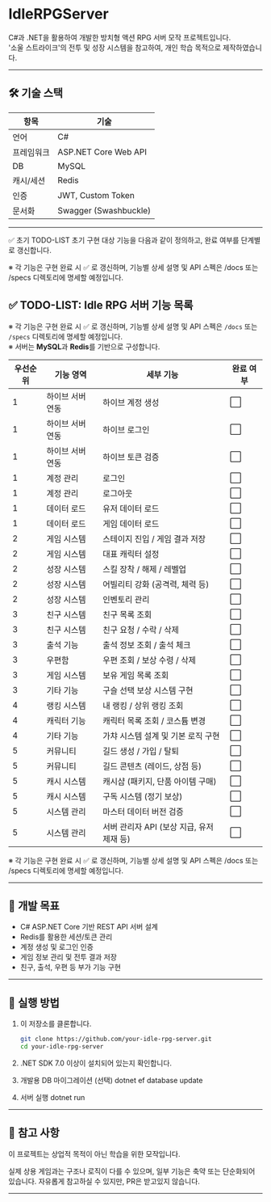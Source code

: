 # IdleRPGServer

C#과 .NET을 활용하여 개발한 방치형 액션 RPG 서버 모작 프로젝트입니다.  
'소울 스트라이크'의 전투 및 성장 시스템을 참고하여, 개인 학습 목적으로 제작하였습니다.

---

## 🛠 기술 스택

| 항목 | 기술 |
|------|------|
| 언어 | C# |
| 프레임워크 | ASP.NET Core Web API |
| DB | MySQL|
| 캐시/세션 | Redis |
| 인증 | JWT, Custom Token |
| 문서화 | Swagger (Swashbuckle) |

---

✅ 초기 TODO-LIST
초기 구현 대상 기능을 다음과 같이 정의하고, 완료 여부를 단계별로 갱신합니다.

※ 각 기능은 구현 완료 시 ✅ 로 갱신하며, 기능별 상세 설명 및 API 스펙은 /docs 또는 /specs 디렉토리에 명세할 예정입니다.


## ✅ TODO-LIST: Idle RPG 서버 기능 목록

※ 각 기능은 구현 완료 시 ✅ 로 갱신하며, 기능별 상세 설명 및 API 스펙은 `/docs` 또는 `/specs` 디렉토리에 명세할 예정입니다.  
※ 서버는 **MySQL**과 **Redis**를 기반으로 구성합니다.


| 우선순위 | 기능 영역       | 세부 기능                         | 완료 여부 |
|----------|----------------|----------------------------------|-----------|
| 1        | 하이브 서버 연동 | 하이브 계정 생성                    | ⬜         |
| 1        | 하이브 서버 연동 | 하이브 로그인                      | ⬜         |
| 1        | 하이브 서버 연동 | 하이브 토큰 검증                   | ⬜         |
| 1        | 계정 관리       | 로그인                            | ⬜         |
| 1        | 계정 관리       | 로그아웃                           | ⬜         |
| 1        | 데이터 로드      | 유저 데이터 로드                     | ⬜         |
| 1        | 데이터 로드      | 게임 데이터 로드                     | ⬜         |
| 2        | 게임 시스템      | 스테이지 진입 / 게임 결과 저장         | ⬜         |
| 2        | 게임 시스템      | 대표 캐릭터 설정                     | ⬜         |
| 2        | 성장 시스템      | 스킬 장착 / 해제 / 레벨업              | ⬜         |
| 2        | 성장 시스템      | 어빌리티 강화 (공격력, 체력 등)         | ⬜         |
| 2        | 성장 시스템      | 인벤토리 관리                        | ⬜         |
| 3        | 친구 시스템      | 친구 목록 조회                       | ⬜         |
| 3        | 친구 시스템      | 친구 요청 / 수락 / 삭제                 | ⬜         |
| 3        | 출석 기능       | 출석 정보 조회 / 출석 체크              | ⬜         |
| 3        | 우편함          | 우편 조회 / 보상 수령 / 삭제             | ⬜         |
| 3        | 게임 시스템      | 보유 게임 목록 조회                    | ⬜         |
| 3        | 기타 기능       | 구슬 선택 보상 시스템 구현              | ⬜         |
| 4        | 랭킹 시스템      | 내 랭킹 / 상위 랭킹 조회                 | ⬜         |
| 4        | 캐릭터 기능      | 캐릭터 목록 조회 / 코스튬 변경            | ⬜         |
| 4        | 기타 기능       | 가챠 시스템 설계 및 기본 로직 구현          | ⬜         |
| 5        | 커뮤니티        | 길드 생성 / 가입 / 탈퇴                 | ⬜         |
| 5        | 커뮤니티        | 길드 콘텐츠 (레이드, 상점 등)             | ⬜         |
| 5        | 캐시 시스템      | 캐시샵 (패키지, 단품 아이템 구매)          | ⬜         |
| 5        | 캐시 시스템      | 구독 시스템 (정기 보상)                  | ⬜         |
| 5        | 시스템 관리      | 마스터 데이터 버전 검증                  | ⬜         |
| 5        | 시스템 관리      | 서버 관리자 API (보상 지급, 유저 제재 등)    | ⬜         |


※ 각 기능은 구현 완료 시 ✅ 로 갱신하며, 기능별 상세 설명 및 API 스펙은 /docs 또는 /specs 디렉토리에 명세할 예정입니다.

---



## 📌 개발 목표

- C# ASP.NET Core 기반 REST API 서버 설계
- Redis를 활용한 세션/토큰 관리
- 계정 생성 및 로그인 인증
- 게임 정보 관리 및 전투 결과 저장
- 친구, 출석, 우편 등 부가 기능 구현

---

## 🚀 실행 방법

1. 이 저장소를 클론합니다.
   ```bash
   git clone https://github.com/your-idle-rpg-server.git
   cd your-idle-rpg-server
2. .NET SDK 7.0 이상이 설치되어 있는지 확인합니다.

3. 개발용 DB 마이그레이션 (선택)
dotnet ef database update

4. 서버 실행
dotnet run


---


## 📎 참고 사항
이 프로젝트는 상업적 목적이 아닌 학습을 위한 모작입니다.

실제 상용 게임과는 구조나 로직이 다를 수 있으며, 일부 기능은 축약 또는 단순화되어 있습니다.
자유롭게 참고하실 수 있지만, PR은 받고있지 않습니다.

---